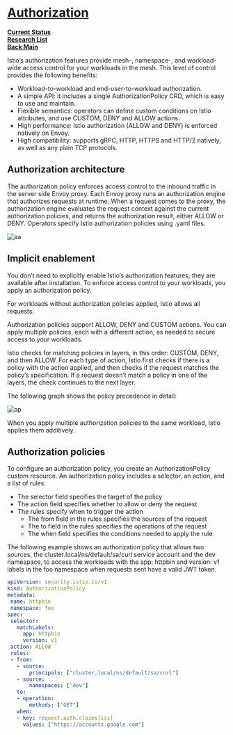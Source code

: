 # **[Authorization](https://istio.io/latest/docs/concepts/security/#authorization)**

**[Current Status](../../../../development/status/weekly/current_status.md)**\
**[Research List](../../../../research/research_list.md)**\
**[Back Main](../../../../README.md)**

Istio’s authorization features provide mesh-, namespace-, and workload-wide access control for your workloads in the mesh. This level of control provides the following benefits:

- Workload-to-workload and end-user-to-workload authorization.
- A simple API: it includes a single AuthorizationPolicy CRD, which is easy to use and maintain.
- Flexible semantics: operators can define custom conditions on Istio attributes, and use CUSTOM, DENY and ALLOW actions.
- High performance: Istio authorization (ALLOW and DENY) is enforced natively on Envoy.
- High compatibility: supports gRPC, HTTP, HTTPS and HTTP/2 natively, as well as any plain TCP protocols.

## Authorization architecture

The authorization policy enforces access control to the inbound traffic in the server side Envoy proxy. Each Envoy proxy runs an authorization engine that authorizes requests at runtime. When a request comes to the proxy, the authorization engine evaluates the request context against the current authorization policies, and returns the authorization result, either ALLOW or DENY. Operators specify Istio authorization policies using .yaml files.

![aa](https://istio.io/latest/docs/concepts/security/authz.svg)

## Implicit enablement

You don’t need to explicitly enable Istio’s authorization features; they are available after installation. To enforce access control to your workloads, you apply an authorization policy.

For workloads without authorization policies applied, Istio allows all requests.

Authorization policies support ALLOW, DENY and CUSTOM actions. You can apply multiple policies, each with a different action, as needed to secure access to your workloads.

Istio checks for matching policies in layers, in this order: CUSTOM, DENY, and then ALLOW. For each type of action, Istio first checks if there is a policy with the action applied, and then checks if the request matches the policy’s specification. If a request doesn’t match a policy in one of the layers, the check continues to the next layer.

The following graph shows the policy precedence in detail:

![ap](https://istio.io/latest/docs/concepts/security/authz-eval.svg)

When you apply multiple authorization policies to the same workload, Istio applies them additively.

## Authorization policies

To configure an authorization policy, you create an AuthorizationPolicy custom resource. An authorization policy includes a selector, an action, and a list of rules:

- The selector field specifies the target of the policy
- The action field specifies whether to allow or deny the request
- The rules specify when to trigger the action
  - The from field in the rules specifies the sources of the request
  - The to field in the rules specifies the operations of the request
  - The when field specifies the conditions needed to apply the rule

The following example shows an authorization policy that allows two sources, the cluster.local/ns/default/sa/curl service account and the dev namespace, to access the workloads with the app: httpbin and version: v1 labels in the foo namespace when requests sent have a valid JWT token.

```yaml
apiVersion: security.istio.io/v1
kind: AuthorizationPolicy
metadata:
 name: httpbin
 namespace: foo
spec:
 selector:
   matchLabels:
     app: httpbin
     version: v1
 action: ALLOW
 rules:
 - from:
   - source:
       principals: ["cluster.local/ns/default/sa/curl"]
   - source:
       namespaces: ["dev"]
   to:
   - operation:
       methods: ["GET"]
   when:
   - key: request.auth.claims[iss]
     values: ["https://accounts.google.com"]
```

